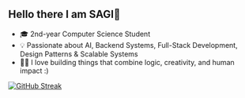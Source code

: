 ## Hello there I am SAGI👋
- 🎓 2nd-year Computer Science Student
- 💡 Passionate about AI, Backend Systems, Full-Stack Development, Design Patterns & Scalable Systems
- 👨‍💻 I love building things that combine logic, creativity, and human impact :)

[![GitHub Streak](https://streak-stats.demolab.com?user=sagagaga4&theme=holi-theme&border_radius=3.6)](https://git.io/streak-stats)

